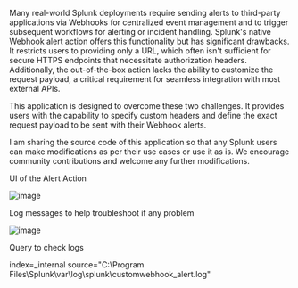 Many real-world Splunk deployments require sending alerts to third-party applications via Webhooks for centralized event management and to trigger subsequent workflows for alerting or incident handling. Splunk's native Webhook alert action offers this functionality but has significant drawbacks. It restricts users to providing only a URL, which often isn't sufficient for secure HTTPS endpoints that necessitate authorization headers. Additionally, the out-of-the-box action lacks the ability to customize the request payload, a critical requirement for seamless integration with most external APIs.

This application is designed to overcome these two challenges. It provides users with the capability to specify custom headers and define the exact request payload to be sent with their Webhook alerts.

I am sharing the source code of this application so that any Splunk users can make modifications as per their use cases or use it as is. We encourage community contributions and welcome any further modifications.

UI of the Alert Action

![image](https://github.com/user-attachments/assets/d557c1ad-0fa2-433d-9eeb-3988afe796c3)

Log messages to help troubleshoot if any problem

![image](https://github.com/user-attachments/assets/eb113876-ecea-4982-92d6-d91054f1d1bf)

Query to check logs

index=_internal source="C:\\Program Files\\Splunk\\var\\log\\splunk\\customwebhook_alert.log" 

